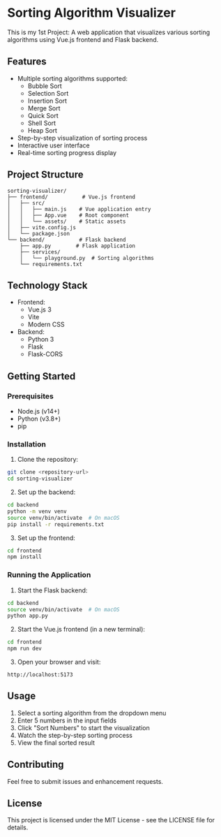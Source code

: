 # Sorting Algorithm Visualizer

This is my 1st Project: A web application that visualizes various sorting algorithms using Vue.js frontend and Flask backend.

## Features

- Multiple sorting algorithms supported:
  - Bubble Sort
  - Selection Sort
  - Insertion Sort
  - Merge Sort
  - Quick Sort
  - Shell Sort
  - Heap Sort
- Step-by-step visualization of sorting process
- Interactive user interface
- Real-time sorting progress display

## Project Structure

```plaintext
sorting-visualizer/
├── frontend/           # Vue.js frontend
│   ├── src/
│   │   ├── main.js    # Vue application entry
│   │   ├── App.vue    # Root component
│   │   └── assets/    # Static assets
│   ├── vite.config.js
│   └── package.json
└── backend/           # Flask backend
    ├── app.py        # Flask application
    ├── services/
    │   └── playground.py  # Sorting algorithms
    └── requirements.txt
```

## Technology Stack

- Frontend:
  - Vue.js 3
  - Vite
  - Modern CSS
- Backend:
  - Python 3
  - Flask
  - Flask-CORS

## Getting Started

### Prerequisites

- Node.js (v14+)
- Python (v3.8+)
- pip

### Installation

1. Clone the repository:
```bash
git clone <repository-url>
cd sorting-visualizer
```

2. Set up the backend:
```bash
cd backend
python -m venv venv
source venv/bin/activate  # On macOS
pip install -r requirements.txt
```

3. Set up the frontend:
```bash
cd frontend
npm install
```

### Running the Application

1. Start the Flask backend:
```bash
cd backend
source venv/bin/activate  # On macOS
python app.py
```

2. Start the Vue.js frontend (in a new terminal):
```bash
cd frontend
npm run dev
```

3. Open your browser and visit:
```
http://localhost:5173
```

## Usage

1. Select a sorting algorithm from the dropdown menu
2. Enter 5 numbers in the input fields
3. Click "Sort Numbers" to start the visualization
4. Watch the step-by-step sorting process
5. View the final sorted result

## Contributing

Feel free to submit issues and enhancement requests.

## License

This project is licensed under the MIT License - see the LICENSE file for details.